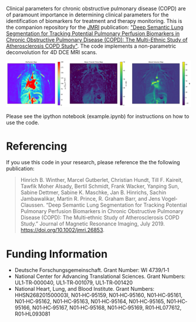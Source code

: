 Clinical parameters for chronic obstructive pulmonary disease (COPD) are of paramount importance in determining clinical parameters for the identification of biomarkers for treatment and therapy monitoring. This is the companion repository for the [JMRI] publication: ["Deep Semantic Lung Segmentation for Tracking Potential Pulmonary Perfusion Biomarkers in Chronic Obstructive Pulmonary Disease (COPD): The Multi-Ethnic Study of Atherosclerosis COPD Study"][paper]. The code implements a non-parametric deconvolution for 4D DCE MRI scans.

![perfusion, mean transit time, and blood volume maps](images/maps.png "perfusion, mean transit time, and blood volume maps")

Please see the ipython notebook (example.ipynb) for instructions on how to use the code.


Referencing
===========
If you use this code in your research, please reference the the following publication:  
> Hinrich B. Winther, Marcel Gutberlet, Christian Hundt, Till F. Kaireit, Tawfik Moher Alsady, Bertil Schmidt, Frank Wacker, Yanping Sun, Sabine Dettmer, Sabine K. Maschke, Jan B. Hinrichs, Sachin Jambawalikar, Martin R. Prince, R. Graham Barr, and Jens Vogel‐Claussen. “Deep Semantic Lung Segmentation for Tracking Potential Pulmonary Perfusion Biomarkers in Chronic Obstructive Pulmonary Disease (COPD): The Multi‐ethnic Study of Atherosclerosis COPD Study.” Journal of Magnetic Resonance Imaging, July 2019. https://doi.org/10.1002/jmri.26853.


Funding Information
===================
  - Deutsche Forschungsgemeinschaft. Grant Number: WI 4739/1‐1
  - National Center for Advancing Translational Sciences. Grant Numbers: UL1‐TR‐000040, UL1‐TR‐001079, UL1‐TR‐001420
  - National Heart, Lung, and Blood Institute. Grant Numbers: HHSN268201500003I, N01‐HC‐95159, N01‐HC‐95160, N01‐HC‐95161, N01‐HC‐95162, N01‐HC‐95163, N01‐HC‐95164, N01‐HC‐95165, N01‐HC‐95166, N01‐HC‐95167, N01‐HC‐95168, N01‐HC‐95169, R01‐HL077612, R01‐HL093081


[JMRI]: https://onlinelibrary.wiley.com/journal/15222586
[paper]: https://doi.org/10.1002/jmri.26853